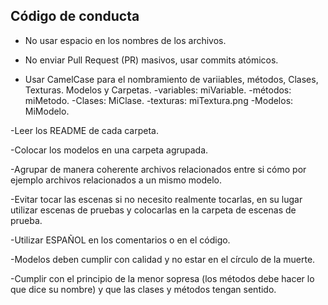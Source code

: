 ﻿## Código de conducta 

- No usar espacio en los nombres de los archivos.

- No enviar Pull Request (PR) masivos, usar commits atómicos.

- Usar CamelCase para el nombramiento de variiables, métodos, Clases, Texturas. Modelos y Carpetas.
	-variables: miVariable.
	-métodos: miMetodo.
	-Clases: MiClase.
	-texturas: miTextura.png
	-Modelos: MiModelo.

-Leer los README de cada carpeta.

-Colocar los modelos en una carpeta agrupada.

-Agrupar de manera coherente archivos relacionados entre si cómo por ejemplo archivos relacionados a un mismo modelo.

-Evitar tocar las escenas si no necesito realmente tocarlas, en su lugar utilizar escenas de pruebas y colocarlas en la carpeta de escenas de prueba.

-Utilizar ESPAÑOL en los comentarios o en el código.

-Modelos deben cumplir con calidad y no estar en el círculo de la muerte.

-Cumplir con el principio de la menor sopresa (los métodos debe hacer lo que dice su nombre)  y que las clases y métodos tengan sentido.